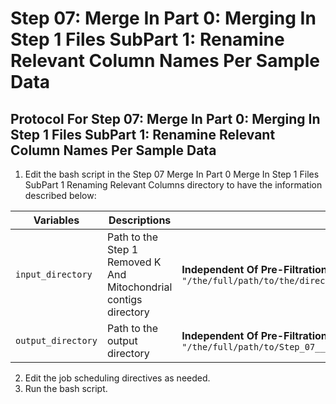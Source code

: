 # Step 07: Merge In Part 0: Merging In Step 1 Files SubPart 1: Renamine Relevant Column Names Per Sample Data

## Protocol For Step 07: Merge In Part 0: Merging In Step 1 Files SubPart 1: Renamine Relevant Column Names Per Sample Data 

1) Edit the bash script in the Step 07 Merge In Part 0 Merge In Step 1 Files SubPart 1 Renaming Relevant Columns directory to have the information described below:

| Variables       | Descriptions | Example Of Inputs Used         |
|----------------|----------|------------------|
| `input_directory`     | Path to the Step 1 Removed K And Mitochondrial contigs directory   | **Independent Of Pre-Filtration Type:** `"/the/full/path/to/the/directory/Step_01___Removal_Of_K_And_Mitochondrial_Regions"` |
| `output_directory`    | Path to the output directory   | **Independent Of Pre-Filtration Type:** `"/the/full/path/to/Step_07___MergeIn/Part_0___MergingInStep1Files/SubPart_1___RenamingRelevantColumns"` |

2) Edit the job scheduling directives as needed.
3) Run the bash script.

